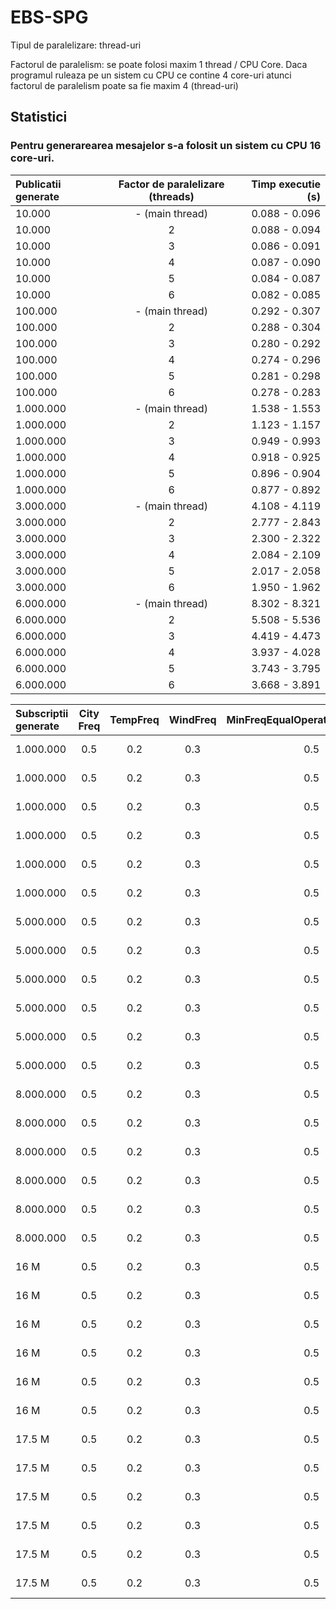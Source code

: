 # EBS-SPG

Tipul de paralelizare: thread-uri
  
Factorul de paralelism: se poate folosi maxim 1 thread / CPU Core. Daca programul ruleaza pe un sistem cu CPU ce contine 4 core-uri atunci factorul de paralelism poate sa fie maxim 4 (thread-uri)

  
##  Statistici
  ### Pentru generarearea mesajelor s-a folosit un sistem cu CPU 16 core-uri.
  
| Publicatii generate  | Factor de paralelizare (threads) | Timp executie (s) |
| :---                 |     :---:                        |          ---:      |
| 10.000               | - (main thread)                  | 0.088 - 0.096      |
| 10.000               | 2                                | 0.088 - 0.094      |
| 10.000               | 3                                | 0.086 - 0.091      |
| 10.000               | 4                                | 0.087 - 0.090      |
| 10.000               | 5                                | 0.084 - 0.087      |
| 10.000               | 6                                | 0.082 - 0.085      |
| 100.000              | - (main thread)                  | 0.292 - 0.307      |
| 100.000              | 2                                | 0.288 - 0.304      |
| 100.000              | 3                                | 0.280 - 0.292      |
| 100.000              | 4                                | 0.274 - 0.296      |
| 100.000              | 5                                | 0.281 - 0.298      |
| 100.000              | 6                                | 0.278 - 0.283      |
| 1.000.000            | - (main thread)                  | 1.538 - 1.553      |
| 1.000.000            | 2                                | 1.123 - 1.157      |
| 1.000.000            | 3                                | 0.949 - 0.993      |
| 1.000.000            | 4                                | 0.918 - 0.925      |
| 1.000.000            | 5                                | 0.896 - 0.904      |
| 1.000.000            | 6                                | 0.877 - 0.892      |
| 3.000.000            | - (main thread)                  | 4.108 - 4.119      |
| 3.000.000            | 2                                | 2.777 - 2.843      |
| 3.000.000            | 3                                | 2.300 - 2.322      |
| 3.000.000            | 4                                | 2.084 - 2.109      |
| 3.000.000            | 5                                | 2.017 - 2.058      |
| 3.000.000            | 6                                | 1.950 - 1.962      |
| 6.000.000            | - (main thread)                  | 8.302 - 8.321      |
| 6.000.000            | 2                                | 5.508 - 5.536      |
| 6.000.000            | 3                                | 4.419 - 4.473      |
| 6.000.000            | 4                                | 3.937 - 4.028      |
| 6.000.000            | 5                                | 3.743 - 3.795      |
| 6.000.000            | 6                                | 3.668 - 3.891      |


| Subscriptii generate  |City Freq|TempFreq|WindFreq|MinFreqEqualOperatorForCityField| Factor de paralelizare | Timp executie (s) |
| :---                  |:---:    |:---:    |:---:  |:---:                           |     :---:              |          ---:      |   
|1.000.000              | 0.5     | 0.2     | 0.3   | 0.5                            | - (main thread)        |${\color{orange}0.285 - 0.298}$|
|1.000.000              | 0.5     | 0.2     | 0.3   | 0.5                            | 2                      |${\color{red}0.390 - 0.393}$|
|1.000.000              | 0.5     | 0.2     | 0.3   | 0.5                            | 3                      |${\color{red}\textbf{0.458 - 0.477}}$|
|1.000.000              | 0.5     | 0.2     | 0.3   | 0.5                            | 4                      |${\color{red}0.376 - 0.474}$|
|1.000.000              | 0.5     | 0.2     | 0.3   | 0.5                            | 5                      |${\color{red}0.434 - 0.448}$|
|1.000.000              | 0.5     | 0.2     | 0.3   | 0.5                            | 6                      |${\color{red}0.359 - 0.464}$|
|5.000.000              | 0.5     | 0.2     | 0.3   | 0.5                            | -                      |${\color{orange}0.983 - 1.024}$|
|5.000.000              | 0.5     | 0.2     | 0.3   | 0.5                            | 2                      |${\color{green}0.886 - 0.934}$|
|5.000.000              | 0.5     | 0.2     | 0.3   | 0.5                            | 3                      |${\color{green}0.845 - 0.876}$|
|5.000.000              | 0.5     | 0.2     | 0.3   | 0.5                            | 4                      |${\color{green}0.860 - 0.906}$|
|5.000.000              | 0.5     | 0.2     | 0.3   | 0.5                            | 5                      |${\color{green}\textbf{0.842 - 0.844}}$|
|5.000.000              | 0.5     | 0.2     | 0.3   | 0.5                            | 6                      |${\color{green}0.830 - 0.897}$|
|8.000.000              | 0.5     | 0.2     | 0.3   | 0.5                            | -                      |${\color{orange}1.428 - 1.458}$|
|8.000.000              | 0.5     | 0.2     | 0.3   | 0.5                            | 2                      |${\color{green}1.258 - 1.334}$|
|8.000.000              | 0.5     | 0.2     | 0.3   | 0.5                            | 3                      |${\color{green}1.264 - 1.272}$|
|8.000.000              | 0.5     | 0.2     | 0.3   | 0.5                            | 4                      |${\color{green}1.249 - 1.293}$|
|8.000.000              | 0.5     | 0.2     | 0.3   | 0.5                            | 5                      |${\color{green}\textbf{1.220 - 1.237}}$|
|8.000.000              | 0.5     | 0.2     | 0.3   | 0.5                            | 6                      |${\color{green}1.224 - 1.274}$|
|16 M                   | 0.5     | 0.2     | 0.3   | 0.5                            | -                      |${\color{orange}2.750 - 2.801}$|
|16 M                   | 0.5     | 0.2     | 0.3   | 0.5                            | 2                      |${\color{green}2.305 - 2.325}$|
|16 M                   | 0.5     | 0.2     | 0.3   | 0.5                            | 3                      |${\color{green}\textbf{2.143 - 2.209}}$|
|16 M                   | 0.5     | 0.2     | 0.3   | 0.5                            | 4                      |${\color{green}1.146 - 2.178}$|
|16 M                   | 0.5     | 0.2     | 0.3   | 0.5                            | 5                      |${\color{red}\textbf{3.142 - 5.012}}$|
|16 M                   | 0.5     | 0.2     | 0.3   | 0.5                            | 6                      |${\color{green}2.181 - 2.207}$|
|17.5 M                 | 0.5     | 0.2     | 0.3   | 0.5                            | -                      |${\color{orange}2.928 - 3.018}$|
|17.5 M                 | 0.5     | 0.2     | 0.3   | 0.5                            | 2                      |${\color{green}\textbf{2.445 - 2.510}}$|
|17.5 M                 | 0.5     | 0.2     | 0.3   | 0.5                            | 3                      |${\color{red}5.353 - 6.057}$|
|17.5 M                 | 0.5     | 0.2     | 0.3   | 0.5                            | 4                      |${\color{red}3.933 - 6.345}$|
|17.5 M                 | 0.5     | 0.2     | 0.3   | 0.5                            | 5                      |${\color{red}\textbf{6.129 - 6.129}}$|
|17.5 M                 | 0.5     | 0.2     | 0.3   | 0.5                            | 6                      |${\color{red}4.146 - 6.486}$|
